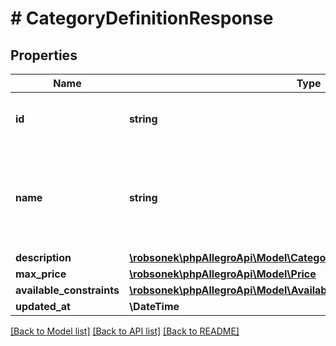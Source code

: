 # # CategoryDefinitionResponse

## Properties

Name | Type | Description | Notes
------------ | ------------- | ------------- | -------------
**id** | **string** | Id of additional service definition. | [optional]
**name** | **string** | Name of additional service definition, that should be shown to the customer. | [optional]
**description** | [**\robsonek\phpAllegroApi\Model\CategoryDefinitionDescriptionResponse**](CategoryDefinitionDescriptionResponse.md) |  | [optional]
**max_price** | [**\robsonek\phpAllegroApi\Model\Price**](Price.md) |  | [optional]
**available_constraints** | [**\robsonek\phpAllegroApi\Model\AvailableConstraint[]**](AvailableConstraint.md) |  | [optional]
**updated_at** | **\DateTime** |  | [optional]

[[Back to Model list]](../../README.md#models) [[Back to API list]](../../README.md#endpoints) [[Back to README]](../../README.md)
